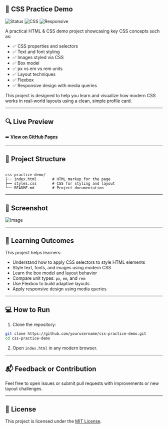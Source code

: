 ## 🎨 CSS Practice Demo

![Status](https://img.shields.io/badge/status-learning-blue)
![CSS](https://img.shields.io/badge/tech-CSS3-green)
![Responsive](https://img.shields.io/badge/mobile%20responsive-yes-brightgreen)


A practical HTML & CSS demo project showcasing key CSS concepts such as:

- ✅ CSS properties and selectors  
- ✅ Text and font styling  
- ✅ Images styled via CSS  
- ✅ Box model  
- ✅ px vs em vs rem units  
- ✅ Layout techniques  
- ✅ Flexbox  
- ✅ Responsive design with media queries

This project is designed to help you learn and visualize how modern CSS works in real-world layouts using a clean, simple profile card.

---

## 🔍 Live Preview

➡️ **[View on GitHub Pages](https://ultron-18.github.io/css-practice-demo/)**  

---

## 📁 Project Structure

```

css-practice-demo/
├── index.html       # HTML markup for the page
├── styles.css       # CSS for styling and layout
└── README.md        # Project documentation

````

---

## 📸 Screenshot

![image](https://github.com/user-attachments/assets/07694657-ec00-4931-abc4-9da9dae849eb)


---

## 🧠 Learning Outcomes

This project helps learners:

- Understand how to apply CSS selectors to style HTML elements
- Style text, fonts, and images using modern CSS
- Learn the box model and layout behavior
- Compare unit types: `px`, `em`, and `rem`
- Use Flexbox to build adaptive layouts
- Apply responsive design using media queries

---

## 💻 How to Run

1. Clone the repository:

```bash
git clone https://github.com/yourusername/css-practice-demo.git
cd css-practice-demo
````

2. Open `index.html` in any modern browser.

---



## 📬 Feedback or Contribution

Feel free to open issues or submit pull requests with improvements or new layout challenges.

---

## 📄 License

This project is licensed under the [MIT License](LICENSE).

